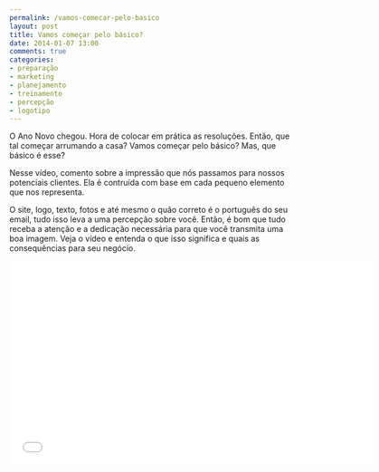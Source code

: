 ```yaml
---
permalink: /vamos-comecar-pelo-basico
layout: post
title: Vamos começar pelo básico?
date: 2014-01-07 13:00
comments: true
categories: 
- preparação
- marketing
- planejamento
- treinamento
- percepção
- logotipo
---
```

O Ano Novo chegou. Hora de colocar em prática as resoluções. Então, que tal começar arrumando a casa? Vamos começar pelo básico? Mas, que básico é esse?

Nesse vídeo, comento sobre a impressão que nós passamos para nossos potenciais clientes. Ela é contruída com base em cada pequeno elemento que nos representa. 

O site, logo, texto, fotos e até mesmo o quão correto é o português do seu email, tudo isso leva a uma percepção sobre você. Então, é bom que tudo receba a atenção e a dedicação necessária para que você transmita uma boa imagem. Veja o vídeo e entenda o que isso significa e quais as consequências para seu negócio.

<iframe width="640" height="360" src="//www.youtube.com/embed/PoR5ExxCJKw?rel=0" frameborder="0" allowfullscreen></iframe>
